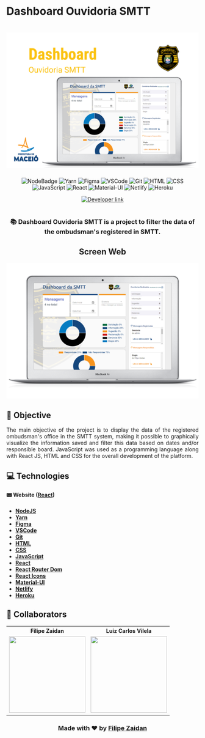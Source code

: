 # **Dashboard Ouvidoria SMTT**

<h1 align=center>
  <img src="assets/dashboard-banner.png" alt="Dashboard SMTT Banner"/>
</h1>

<div align=center>

![NodeBadge][node_badge] ![Yarn][yarn] ![Figma][figma] ![VSCode][vscode] ![Git][git] ![HTML][html] ![CSS][css] ![JavaScript][javascript_badge] ![React][react] ![Material-UI][materialui] ![Netlify][netlify] ![Heroku][heroku]

<a href="https://www.linkedin.com/in/filipezaidan" target="_blank"> 
    <img src="https://img.shields.io/badge/Developer-Filipe%20Zaidan-brightgreen?style=flat&logo=Linkedin&logoColor=white" alt="Developer link" />
  </a>
</div>

<br />

<h3 align=center>
  
:books:
**Dashboard Ouvidoria SMTT** is a project to filter the data of the ombudsman's registered in SMTT.
</h3>

<h2 align=center>
  Screen Web
</h2>

<div align=center>
  <img src="assets/web.png" alt="Home web"/>
</div>

## **:rocket: Objective**

<p align=justify> 
The main objective of the project is to display the data of the registered ombudsman's office in the SMTT system, making it possible to graphically visualize the information saved and filter this data based on dates and/or responsible board. JavaScript was used as a programming language along with React JS, HTML and CSS for the overall development of the platform.
</p>

## **:computer: Technologies**

#### **:pager: Website ([React][react])**

  - **[NodeJS][node]**
  - **[Yarn][yarn]**
  - **[Figma][figma]**
  - **[VSCode][vscode]**
  - **[Git][git]**
  - **[HTML][html]**
  - **[CSS][css]**
  - **[JavaScript][javascript]**
  - **[React][react]**
  - **[React Router Dom][react_router_dom]**
  - **[React Icons][react_icons]**
  - **[Material-UI][material_ui]**
  - **[Netlify][netlify]**
  - **[Heroku][heroku]**

## **:star2: Collaborators**

<div align=center>

<table style="width:100%">
  <tr align=center>
    <th><strong>Filipe Zaidan</strong></th>
    <th><strong>Luiz Carlos Vilela</strong></th>
  </tr>
  <tr align=center>
    <td>
      <a href="https://github.com/filipezaidan">
        <img width="200" height="200" src="https://avatars.githubusercontent.com/filipezaidan">
      </a>
    </td>
    <td>
      <a href="https://github.com/LuizCarlosVilela">
        <img width="200" height="200" src="https://avatars.githubusercontent.com/LuizCarlosVilela">
      </a>
    </td>
  </tr>
</table>
</div>

<h3 align="center">Made with ❤️ by <a href="https://www.linkedin.com/in/filipezaidan/">Filipe Zaidan</a></h3>


<!-- Badges -->

[node_badge]: https://img.shields.io/badge/-Node.js-05122A?style=flat&logo=node.js
[yarn]: https://img.shields.io/badge/-Yarn-05122A?style=flat&logo=yarn

[figma]: https://img.shields.io/badge/-Figma-05122A?style=flat&logo=figma

[vscode]: https://img.shields.io/badge/-Visual%20Studio%20Code-05122A?style=flat&logo=visual-studio-code&logoColor=007ACC
[git]: https://img.shields.io/badge/-Git-05122A?style=flat&logo=git

[html]: https://img.shields.io/badge/-HTML-05122A?style=flat&logo=HTML5
[css]: https://img.shields.io/badge/-CSS-05122A?style=flat&logo=CSS3&logoColor=1572B6
[javascript_badge]: https://img.shields.io/badge/-JavaScript-05122A?style=flat&logo=javascript

[react]: https://img.shields.io/badge/-React-05122A?style=flat&logo=react
[materialui]: https://img.shields.io/badge/-React-05122A?style=flat&logo=materialui

[netlify]: https://img.shields.io/badge/-Netlify-05122A?style=flat&logo=netlify
[heroku]: https://img.shields.io/badge/-Heroku-05122A?style=flat&logo=heroku


<!-- Techs -->

[node]: https://nodejs.org/en/
[yarn]: https://classic.yarnpkg.com/lang/en/docs/getting-started/

[figma]: https://www.figma.com/plugin-docs/intro/

[vscode]: https://code.visualstudio.com/
[git]: https://git-scm.com/doc

[html]: https://devdocs.io/html/
[css]: https://devdocs.io/css/

[javascript]: https://devdocs.io/javascript/
[react]: https://reactjs.org/
[react_router_dom]: https://github.com/ReactTraining/react-router/tree/master/packages/react-router-dom
[react_icons]: https://react-icons.github.io/react-icons/
[material_ui]: https://material-ui.com/

[netlify]: https://docs.netlify.com/
[heroku]: https://devcenter.heroku.com/categories/reference
